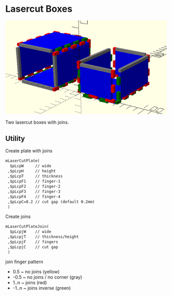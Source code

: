 # Lasercut Boxes

![](lasercut-boxes.png)

Two lasercut boxes with joins.

## Utility

Create plate with joins 

```
mLaserCutPlate(
  $pLcpW     // wide
 ,$pLcpH     // height
 ,$pLcpT     // thickness
 ,$pLcpF1    // finger-1
 ,$pLcpF2    // finger-2
 ,$pLcpF3    // finger-3
 ,$pLcpF4    // finger-4
 ,$pLcpC=0.2 // cut gap (default 0.2mm)
 )
```

Create joins 

```
mLaserCutPlateJoin(
  $pLcpjW    // wide
 ,$pLcpjT    // thickness/height
 ,$pLcpjF    // fingers
 ,$pLcpjC    // cut gap
 )
```
join finger pattern 
* 0.5 ~ no joins (yellow)
* -0.5 ~ no joins / no corner (gray)
* 1..n ~ joins (red)
* -1..n ~ joins inverse (green)
